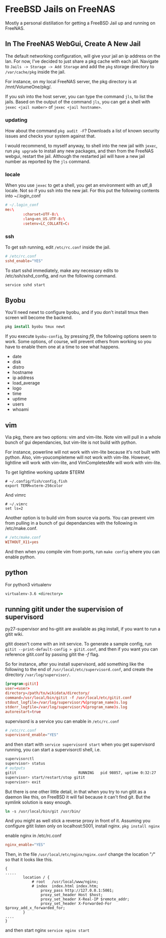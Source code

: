 # FreeBSD Jails on FreeNAS
Mostly a personal distillation for getting a FreeBSD
Jail up and running on FreeNAS.

## In The FreeNAS WebGui, Create A New Jail

The default networking configuration, will give
your jail an ip address on the lan. For now, I've
decided to just share a pkg cache with each jail.
Navigate to `Jails -> Storage -> Add Storage` and
add the `pkg` storage directory to `/var/cache/pkg`
inside the jail.  

For instance, on my local FreeNAS server,
the pkg directory is at /mnt/VolumeOne/pkg/.

If you ssh into the host server, you can type the command
`jls`, to list the jails. Based on the output of the
command `jls`, you can get a shell with `jexec <jail number>`
of `jexec <jail hostname>`.

### updating

How about the command `pkg audit -F`? Downloads a
list of known security issues and checks your system
against that.

I would recommend, to myself anyway, to shell into
the new jail with `jexec`, run `pkg upgrade` to install any new packages,
and then from the FreeNAS webgui, restart the jail. Although
the restarted jail will have a new jail number as reported by
the `jls` command.

### locale

When you use `jexec` to get a shell, you get an environment
with an utf_8 locale. Not so if you ssh into the new jail.
For this put the following contents into ~/.login_conf

```conf
# ~/.login_conf
me:\
        :charset=UTF-8:\
        :lang=en_US.UTF-8:\
        :setenv=LC_COLLATE=C:
```

### ssh

To get ssh running, edit `/etc/rc.conf` inside the jail.

```conf
# /etc/rc.conf
sshd_enable="YES"
```

To start sshd immediately, make any necessary edits to
/etc/ssh/sshd_config, and run the following command.

```csh
service sshd start
```

## Byobu

You'll need newt to configure byobu, and if you don't install tmux
then screen will become the backend.

```csh
pkg install byobu tmux newt
```

If you execute `byobu-config`, by pressing *f9*, the
following options seem to work. Some options, of course,
will prevent others from working so you have to enable them
one at a time to see what happens.

* date
* disk
* distro
* hostname
* ip address
* load_average
* logo
* time
* uptime
* users
* whoami

## vim

Via pkg, there are two options: vim and vim-lite. Note vim will pull
in a whole bunch of gui dependancies, but vim-lite is not build with python.

For instance, powerline will not work with vim-lite because it's not built with
python. Also, vim-youcompleteme will not work with vim-lite. However, lightline
will work with vim-lite, and VimCompletesMe will work with vim-lite.

To get lightline working update $TERM

```config
# ~/.config/fish/config.fish
export TERM=xterm-256color
```

And vimrc

```vim
# ~/.vimrc
set ls=2
```

Another option is to build vim from source via ports. You can prevent vim
from pulling in a bunch of gui dependancies with the following in /etc/make.conf.

```conf
# /etc/make.conf
WITHOUT_X11=yes
```

And then when you compile vim from ports, run `make config` where you can enable
python.

## python
For python3 virtualenv

```csh
virtualenv-3.6 <directory>
```

## running gitit under the supervision of supervisord
py27-supervisor and hs-gitit are available as pkg install, if you want to
run a gitit wiki.

gitit doesn't come with an init service. To generate a sample config,
run `gitit --print-default-config > gitit.conf`, and then if you want
you can reference gitit.conf by passing gitit the *-f* flag.

So for instance, after you install supervisord, add something like the
following to the end of `/usr/local/etc/supervisord.conf`, and create
the directory `/var/log/supervisor/`.

```conf
[program:gitit]
user=<user>
directory=/path/to/wikidata/directory/
command=/usr/local/bin/gitit -f /usr/local/etc/gitit.conf
stdout_logfile=/var/log/supervisor/%(program_name)s.log
stderr_logfile=/var/log/supervisor/%(program_name)s.log
autorestart=true
```

supervisord is a service you can enable in
`/etc/rc.conf`

```conf
# /etc/rc.conf
supervisord_enable="YES"
```

and then start with `service supervisord start`
when you get supervisord running, you can start a
supervisorctl shell, i.e.

```sh
supervisorctl
supervisor> status
# outputs
gitit                            RUNNING   pid 98057, uptime 0:32:27
supervisor> start/restart/stop gitit
supervisor> exit
```

But there is one other little detail, in that when you try to
run gitit as a daemon like this, on FreeBSD it will fail because it can't
find git. But the symlink solution is easy enough.

```csh
ln -s /usr/local/bin/git /usr/bin/
```

And you might as well stick a reverse proxy in front of it. Assuming
you configure gitit listen only on localhost:5001, install nginx.
`pkg install nginx`

enable nginx in /etc/rc.conf

```conf
nginx_enable="YES"
```

Then, in the file `/usr/local/etc/nginx/nginx.conf` change the location "*/*"
so that it looks like this.

```nginx
{
.....
        location / {
            # root   /usr/local/www/nginx;
            # index  index.html index.htm;
                proxy_pass http://127.0.0.1:5001;
                proxy_set_header Host $host;
                proxy_set_header X-Real-IP $remote_addr;
                proxy_set_header X-Forwarded-For $proxy_add_x_forwarded_for;
        }
....
}
```

and then start nginx `service nginx start`
